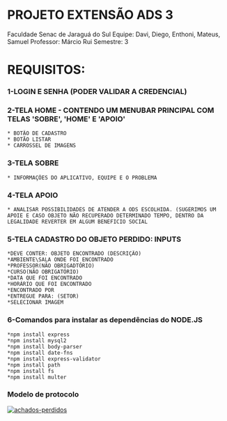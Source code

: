 # PROJETO EXTENSÃO ADS 3

Faculdade Senac de Jaraguá do Sul
Equipe: Davi, Diego, Enthoni, Mateus, Samuel
Professor: Márcio Rui
Semestre: 3

# REQUISITOS:

### 1-LOGIN E SENHA (PODER VALIDAR A CREDENCIAL)
### 2-TELA HOME - CONTENDO UM MENUBAR PRINCIPAL COM TELAS 'SOBRE', 'HOME' E 'APOIO'
	* BOTÃO DE CADASTRO
	* BOTÃO LISTAR
 	* CARROSSEL DE IMAGENS
### 3-TELA SOBRE
	* INFORMAÇÕES DO APLICATIVO, EQUIPE E O PROBLEMA
### 4-TELA APOIO
	* ANALISAR POSSIBILIDADES DE ATENDER A ODS ESCOLHIDA. (SUGERIMOS UM APOIE E CASO OBJETO NÃO RECUPERADO DETERMINADO TEMPO, DENTRO DA LEGALIDADE REVERTER EM ALGUM BENEFICIO SOCIAL

### 5-TELA CADASTRO DO OBJETO PERDIDO: INPUTS
	*DEVE CONTER: OBJETO ENCONTRADO (DESCRIÇÃO)
	*AMBIENTE\SALA ONDE FOI ENCONTRADO
	*PROFESSOR(NÃO OBRIGADTÓRIO)
	*CURSO(NÃO OBRIGATÓRIO)
	*DATA QUE FOI ENCONTRADO
	*HORÁRIO QUE FOI ENCONTRADO
	*ENCONTRADO POR
	*ENTREGUE PARA: (SETOR)
 	*SELECIONAR IMAGEM

 ### 6-Comandos para instalar as dependências do NODE.JS
	*npm install express
	*npm install mysql2
	*npm install body-parser 
	*npm install date-fns
	*npm install express-validator
	*npm install path
	*npm install fs
	*npm install multer

 ### Modelo de protocolo
<a href="https://ibb.co/DMnm4WW"><img src="https://i.ibb.co/hdvrs99/achados-perdidos.jpg" alt="achados-perdidos" border="0" /></a>

